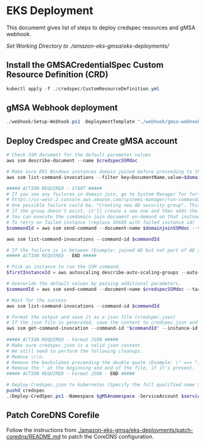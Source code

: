 # EKS Deployment
This documemt gives list of steps to deploy credspec resources and gMSA webhook.

*Set Working Directory to ./amazon-eks-gmsa/eks-deployments/*

## Install the GMSACredentialSpec Custom Resource Definition (CRD)
```powershell
kubectl apply -f ./credspec/CustomResourceDefinition.yml
```

## gMSA Webhook deployment
```powershell
./webhook/Setup-Webhook.ps1 -DeploymentTemplate "./webhook/gmsa-webhook-template.yaml" -Namespace $gMSAnamespace
```

## Deploy Credspec and Create gMSA account
```powershell
# Check SSM document for the default parameter values
aws ssm describe-document --name $credspecSSMdoc 

# Make sure EKS Windows instances domain joined before proceeding to the next step
aws ssm list-command-invocations --filter key=DocumentName,value=$domainjoinSSMdoc

##### ACTION REQUIRED - START #####
# If you see any failures in domain join, go to System Manager for further investigation.
# https://us-west-2.console.aws.amazon.com/systems-manager/run-command/complete-commands?region=us-west-2 
# One possible failure could be, "Creating new AD security group". This is due to all the EKS Windows instances will concurrently check whether the AD group exists or not. 
# If the group doesn't exist, it'll create a new one and then adds the instance to that AD group.
# You can execute the ssmdomain join document on-demand on that instnace id.
# To retry on failed instance (replace XXXXX with failed instance id)
$commandId = aws ssm send-command --document-name $domainjoinSSMdoc --targets "Key=InstanceIds, Values=XXXXX" --query "Command.CommandId" --output text

aws ssm list-command-invocations --command-id $commandId

# If the failure is in between (Example: joined AD but not part of AD security group), you've to manually fix that based on the error. The easiest way is, terminate the instance and let autoscaling create a new instance.
##### ACTION REQUIRED - END #####

# Pick an instance to run the SSM command.
$firstInstanceId = aws autoscaling describe-auto-scaling-groups --auto-scaling-group-names $autoScalingGroup --query "AutoScalingGroups[*].Instances[0].InstanceId" --output text

# Overwride the default values by passing additional parameters.
$commandId = aws ssm send-command --document-name $credspecSSMdoc --targets "Key=InstanceIds,Values=$firstInstanceId" --parameters "gMSAAccount=$gMSAAccountName,AdditionalCredSpecAccounts=" --query "Command.CommandId" --output text

# Wait for the success
aws ssm list-command-invocations --command-id $commandId

# Format the output and save it as a json file (credspec.json)
# If the json file is generated, save the content to credspec.json and format the json.
aws ssm get-command-invocation --command-id "$commandId" --instance-id "$firstInstanceId" --plugin-name "GenerateCredspec" --query "StandardOutputContent" --output json > credspec.json
 
##### ACTION REQUIRED - Format JSON #####
# Make sure credspec.json is a valid json content. 
# We still need to perform the following cleanups.
# Remove \r\n. 
# Remove the backslahes preceeding the double quote (Example: \" ==> ")
# Remove the " at the beginning and end of the file, if it's present.
##### ACTION REQUIRED - Format JSON - END #####

# Deploy Credspec.json to kubernetes (Specify the full qualified name to the credspec.json)
pushd credspec
./Deploy-CredSpec.ps1 -Namespace $gMSAnamespace -ServiceAccount $serviceaccount -CredSpecName "$credspecResourceName" -CredSpecFile "../credspec.json"
```

## Patch CoreDNS Corefile
Follow the instructions from [./amazon-eks-gmsa/eks-deployments/patch-coredns/README.md](https://github.com/aws-samples/amazon-eks-gmsa/blob/master/eks-deployments/patch-coredns/README.md) to patch the CoreDNS configuration.
